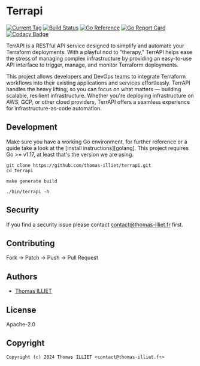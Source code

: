 # Terrapi

[![Current Tag](https://img.shields.io/github/v/tag/thomas-illiet/terrapi?sort=semver)](https://github.com/thomas-illiet/terrapi) [![Build Status](https://github.com/thomas-illiet/terrapi/actions/workflows/general.yml/badge.svg)](https://github.com/thomas-illiet/terrapi/actions) [![Go Reference](https://pkg.go.dev/badge/github.com/thomas-illiet/terrapi.svg)](https://pkg.go.dev/github.com/thomas-illiet/terrapi) [![Go Report Card](https://goreportcard.com/badge/github.com/thomas-illiet/terrapi)](https://goreportcard.com/report/github.com/thomas-illiet/terrapi) [![Codacy Badge](https://app.codacy.com/project/badge/Grade/d2bc4877341f4c7fbf9b4fa62b8d0484)](https://www.codacy.com/gh/thomas-illiet/terrapi/dashboard?utm_source=github.com&amp;utm_medium=referral&amp;utm_content=thomas-illiet/terrapi&amp;utm_campaign=Badge_Grade)

TerrAPI is a RESTful API service designed to simplify and automate your Terraform deployments. With a playful nod to "therapy," TerrAPI helps ease the stress of managing complex infrastructure by providing an easy-to-use API interface to trigger, manage, and monitor Terraform deployments.

This project allows developers and DevOps teams to integrate Terraform workflows into their existing applications and services effortlessly. TerrAPI handles the heavy lifting, so you can focus on what matters — building scalable, resilient infrastructure. Whether you're deploying infrastructure on AWS, GCP, or other cloud providers, TerrAPI offers a seamless experience for infrastructure-as-code automation.

## Development

Make sure you have a working Go environment, for further reference or a guide
take a look at the [install instructions][golang]. This project requires
Go >= v1.17, at least that's the version we are using.

```console
git clone https://github.com/thomas-illiet/terrapi.git
cd terrapi

make generate build

./bin/terrapi -h
```

## Security

If you find a security issue please contact
[contact@thomas-illiet.fr](mailto:contact@thomas-illiet.fr) first.

## Contributing

Fork -> Patch -> Push -> Pull Request

## Authors

- [Thomas ILLIET](https://github.com/thomas-illiet)

## License

Apache-2.0

## Copyright

```console
Copyright (c) 2024 Thomas ILLIET <contact@thomas-illiet.fr>
```
